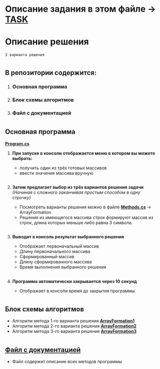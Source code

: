 # **Описание задания в этом файле -> [TASK](Task_October_2021.md)**
# **Описание решения**
    3 варианта решения    
#
## В репозитории содержится:

1. ### Основная программа

2. ### Блок схемы алгоритмов

3. ### Файл с документацией

#
##  Основная программа
**[Program.cs](Program.cs)**
1. **При запуске в консоли отображается меню в котором вы можете выбрать:**

    * получить один из трёх готовых массивов
    * ввести значения массива вручную   
##
2. **Затем предлагает выбор из трёх вариантов решения задачи**  
*(Начиная с сложного заканчивая простым способом в одну строчку)*
    
    * Посмотреть варианты решения можно в файле **[Methods.cs](Methods.cs)** -> ArrayFormation
    * Решения из имеющегося массива строк формируют массив из строк, длина которых меньше либо равна 3 символа.
##
3. **Выводит в консоль результат выбранного решения**
    
    * Отображает первоначальный массив
    * Длину первоначального массива
    * Сформированный массив
    * Длину сформированного массива
    * Время выполнения выбранного решения

##
4. **Программа автоматически закрывается через 10 секунд**
    
    * Отображает в консоли время до закрытия программы
#
## Блок схемы алгоритмов
* Алгоритм метода 1-го варианта решения **[ArrayFormation1](ArrayFormation1.drawio.png)**
* Алгоритм метода 2-го варианта решения **[ArrayFormation2](ArrayFormation2.drawio.png)**
* Алгоритм метода 3-го варианта решения **[ArrayFormation3](ArrayFormation3.drawio.png)**
#
## [Файл с документацией](info.xml)
* Файл содержит описание всех методов программы
